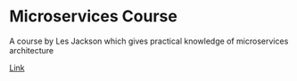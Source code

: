 # Microservices Course

A course by Les Jackson which gives practical knowledge of microservices architecture

[Link](https://youtu.be/DgVjEo3OGBI)
